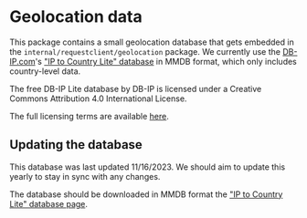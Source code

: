 # Geolocation data

This package contains a small geolocation database that gets embedded in the `internal/requestclient/geolocation` package.
We currently use the [DB-IP.com](https://db-ip.com/)'s ["IP to Country Lite" database](https://db-ip.com/db/download/ip-to-country-lite) in MMDB format, which only includes country-level data.

The free DB-IP Lite database by DB-IP is licensed under a Creative Commons Attribution 4.0 International License.

The full licensing terms are available [here](https://db-ip.com/db/lite.php).

## Updating the database

This database was last updated 11/16/2023. We should aim to update this yearly to stay in sync with any changes.

The database should be downloaded in MMDB format the ["IP to Country Lite" database page](https://db-ip.com/db/download/ip-to-country-lite).
